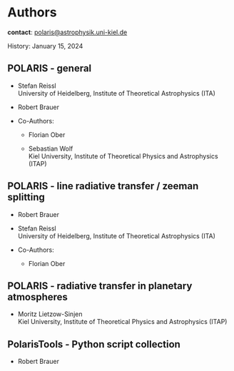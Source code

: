 # Authors

**contact**: polaris@astrophysik.uni-kiel.de

History: January 15, 2024


## POLARIS - general

- Stefan Reissl\
  University of Heidelberg, Institute of Theoretical Astrophysics (ITA)

- Robert Brauer


- Co-Authors:

  - Florian Ober

  - Sebastian Wolf\
    Kiel University, Institute of Theoretical Physics and Astrophysics (ITAP)


## POLARIS - line radiative transfer / zeeman splitting

- Robert Brauer

- Stefan Reissl\
  University of Heidelberg, Institute of Theoretical Astrophysics (ITA)


- Co-Authors:

  - Florian Ober
  

## POLARIS - radiative transfer in planetary atmospheres

- Moritz Lietzow-Sinjen\
  Kiel University, Institute of Theoretical Physics and Astrophysics (ITAP)


## PolarisTools - Python script collection

- Robert Brauer
